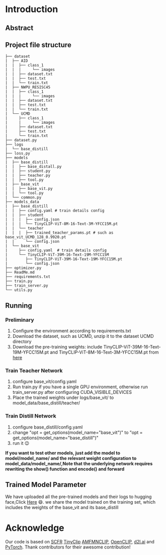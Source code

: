 # Introduction

## Abstract



## Project file structure

```
├── dataset 
|  ├── AID
|  |  ├── class_1
|  |  |     └── images
|  |  ├── dataset.txt
|  |  ├── test.txt
|  |  └── train.txt
|  ├── NWPU_RESISC45
|  |  ├── class_1
|  |  |     └── images
|  |  ├── dataset.txt
|  |  ├── test.txt
|  |  └── train.txt
|  └── UCMD
|     ├── class_1
|     |     └── images
|     ├── dataset.txt
|     ├── test.txt
|     └── train.txt
├── dataset.py 
├── logs
|  └── base_distill
├── loss.py
├── models
|  ├── base_distill
|  |  ├── base_distall.py
|  |  ├── student.py
|  |  ├── teacher.py
|  |  ├── tool.py
|  ├── base_vit
|  |  ├── base_vit.py
|  |  └── tool.py
|  └── common.py
├── models_data
|  ├── base_distill
|  |  ├── config.yaml # train details config
|  |  ├── student
|  |  |  ├── config.json
|  |  |  └── TinyCLIP-ViT-8M-16-Text-3M-YFCC15M.pt
|  |  └── teacher
|  |  |  ├── trained_teacher_params.pt # such as base_vit_UCMD_128_0.9920.pt
|  |     └── config.json
|  └── base_vit
|     ├── config.yaml  # train details config
|     └── TinyCLIP-ViT-39M-16-Text-19M-YFCC15M
|        ├── TinyCLIP-ViT-39M-16-Text-19M-YFCC15M.pt
|        └── config.json
├── optimizer.py
├── ReadMe.md
├── requirements.txt
├── train.py
├── train_server.py
└── utils.py
```

## Running

### Preliminary

1. Configure the environment according to requirements.txt
2.  Download the dataset, such as UCMD, unzip it to the dataset UCMD directory
3. Download the pre-training weights: include TinyCLIP-ViT-39M-16-Text-19M-YFCC15M.pt and TinyCLIP-ViT-8M-16-Text-3M-YFCC15M.pt  from [here](https://github.com/wkcn/TinyCLIP) 

### Train Teacher Network 

1.  configure base_vit/config.yaml
2. Run train.py if you have a single GPU environment, otherwise run train_server.py after configuring CUDA_VISIBLE_DEVICES
3. Place the trained weights under logs/base_vit/ to model_data/base_distill/teacher/

### Train Distill Network

1. configure base_distill/config.yaml
2.  change "opt = get_options(model_name="base_vit")" to "opt = get_options(model_name="base_distill")"
3. run it :wink:

**If you want to test other models, just add the model to model/model_name/ and the relevant weight configuration to model_data/model_name/,Note that the underlying network requires rewriting the show() function and encode() and forward**

## Trained Model Parameter

We have uploaded all the pre-trained models and their logs to hugging face,Click [Here](https://huggingface.co/milkyfun0/TRGS-Distill-Augment) :smile:. we share the model trained on the training set, which includes the weights of the base_vit and its base_distill 





# Acknowledge

Our code is based on [SCFR](https://github.com/xdplay17/SCFR) [TinyClip](https://github.com/wkcn/TinyCLIP) [AMFMN](https://github.com/xiaoyuan1996/AMFMN)[CLIP](https://github.com/openai/CLIP), [OpenCLIP](https://github.com/mlfoundations/open_clip), [d2l.ai](https://zh-v2.d2l.ai/index.html) and [PyTorch](https://github.com/pytorch/pytorch). Thank contributors for their awesome contribution!

